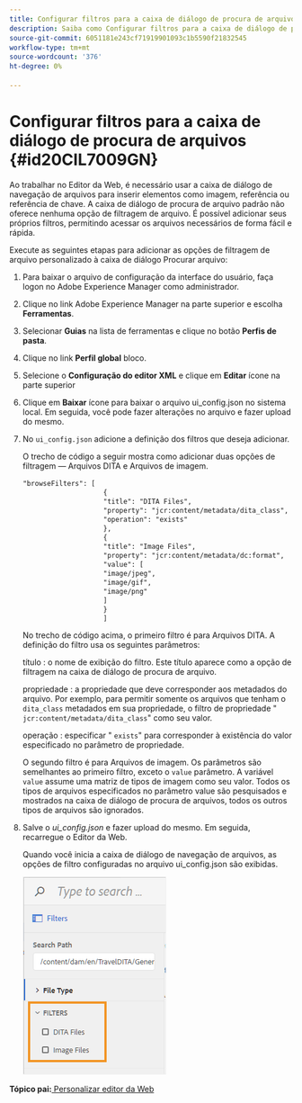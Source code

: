 ```yaml
---
title: Configurar filtros para a caixa de diálogo de procura de arquivos
description: Saiba como Configurar filtros para a caixa de diálogo de procura de arquivos
source-git-commit: 6051181e243cf71919901093c1b5590f21832545
workflow-type: tm+mt
source-wordcount: '376'
ht-degree: 0%

---
```



# Configurar filtros para a caixa de diálogo de procura de arquivos {#id20CIL7009GN}

Ao trabalhar no Editor da Web, é necessário usar a caixa de diálogo de navegação de arquivos para inserir elementos como imagem, referência ou referência de chave. A caixa de diálogo de procura de arquivo padrão não oferece nenhuma opção de filtragem de arquivo. É possível adicionar seus próprios filtros, permitindo acessar os arquivos necessários de forma fácil e rápida.

Execute as seguintes etapas para adicionar as opções de filtragem de arquivo personalizado à caixa de diálogo Procurar arquivo:

1. Para baixar o arquivo de configuração da interface do usuário, faça logon no Adobe Experience Manager como administrador.

1. Clique no link Adobe Experience Manager na parte superior e escolha **Ferramentas**.
1. Selecionar **Guias** na lista de ferramentas e clique no botão **Perfis de pasta**.
1. Clique no link **Perfil global** bloco.
1. Selecione o **Configuração do editor XML** e clique em **Editar** ícone na parte superior
1. Clique em **Baixar** ícone para baixar o arquivo ui\_config.json no sistema local. Em seguida, você pode fazer alterações no arquivo e fazer upload do mesmo.
1. No `ui_config.json` adicione a definição dos filtros que deseja adicionar.

   O trecho de código a seguir mostra como adicionar duas opções de filtragem — Arquivos DITA e Arquivos de imagem.

   ```
   "browseFilters": [
                       {
                       "title": "DITA Files",
                       "property": "jcr:content/metadata/dita_class",
                       "operation": "exists"
                       },
                       {
                       "title": "Image Files",
                       "property": "jcr:content/metadata/dc:format",
                       "value": [
                       "image/jpeg",
                       "image/gif",
                       "image/png"
                       ]
                       }
                       ]
   ```

   No trecho de código acima, o primeiro filtro é para Arquivos DITA. A definição do filtro usa os seguintes parâmetros:

   título : o nome de exibição do filtro. Este título aparece como a opção de filtragem na caixa de diálogo de procura de arquivo.

   propriedade : a propriedade que deve corresponder aos metadados do arquivo. Por exemplo, para permitir somente os arquivos que tenham o `dita_class` metadados em sua propriedade, o filtro de propriedade &quot; `jcr:content/metadata/dita_class`&quot; como seu valor.

   operação : especificar &quot; `exists`&quot; para corresponder à existência do valor especificado no parâmetro de propriedade.

   O segundo filtro é para Arquivos de imagem. Os parâmetros são semelhantes ao primeiro filtro, exceto o `value` parâmetro. A variável `value` assume uma matriz de tipos de imagem como seu valor. Todos os tipos de arquivos especificados no parâmetro value são pesquisados e mostrados na caixa de diálogo de procura de arquivos, todos os outros tipos de arquivos são ignorados.

1. Salve o *ui\_config.json* e fazer upload do mesmo. Em seguida, recarregue o Editor da Web.

   Quando você inicia a caixa de diálogo de navegação de arquivos, as opções de filtro configuradas no arquivo ui\_config.json são exibidas.

   ![](assets/file-browse-custom-filters.png)


**Tópico pai:**[ Personalizar editor da Web](conf-web-editor.md)

